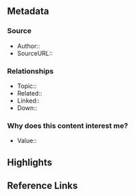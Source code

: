 ## Metadata
### Source
- Author:: 
- SourceURL::
### Relationships
- Topic::
- Related::
- Linked::
- Down::
### Why does this content interest me?
- Value::
## Highlights
## Reference Links